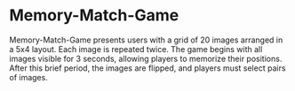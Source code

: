 # Memory-Match-Game
Memory-Match-Game presents users with a grid of 20 images arranged in a 5x4 layout. Each image is repeated twice. The game begins with all images visible for 3 seconds, allowing players to memorize their positions. After this brief period, the images are flipped, and players must select pairs of images. 
